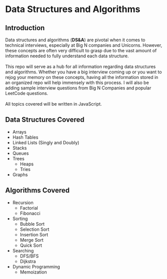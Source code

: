 # Data Structures and Algorithms

## Introduction
Data structures and algorithms (__DS&A__) are pivotal when it comes to technical interviews, especially at Big N companies and Unicorns. However, these concepts are often very difficult to grasp due to the vast amount of information needed to fully understand each data structure.\
\
This repo will serve as a hub for all information regarding data structures and algorithms. Whether you have a big interview coming up or you want to rejog your memory on these concepts, having all the information stored in an organized repo will help immensely with this process. I will also be adding sample interview questions from Big N Companies and popular LeetCode questions.\
\
All topics covered will be written in JavaScript.

## Data Structures Covered
* Arrays
* Hash Tables
* Linked Lists (Singly and Doubly)
* Stacks
* Queues
* Trees
  * Heaps
  * Tries
* Graphs

## Algorithms Covered
* Recursion
  * Factorial
  * Fibonacci
* Sorting
  * Bubble Sort
  * Selection Sort
  * Insertion Sort
  * Merge Sort
  * Quick Sort
* Searching
  * DFS/BFS
  * Dijkstra
* Dynamic Programming
  * Memoization
